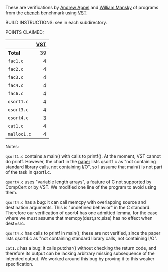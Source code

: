 These are verifications by [Andrew Appel](https://www.cs.princeton.edu/~appel/) and [William Mansky](https://www.cs.uic.edu/~mansky/) of programs from the [cbench](https://github.com/cverified/cbench) benchmark
using [VST](https://vst.cs.princeton.edu).

BUILD INSTRUCTIONS:  see in each subdirectory.

POINTS CLAIMED:

|            | [VST](https://vst.cs.princeton.edu) |
|------------|----:|
| **Total**  |  39 |
| `fac1.c`   |   4 |
| `fac2.c`   |   4 |
| `fac3.c`   |   4 |
| `fac4.c`   |   4 |
| `fac6.c`   |   4 |
| `qsort1.c` |   4 |  [see note]
| `qsort3.c` |   4 |
| `qsort4.c` |   3 |  [see note]
| `cat1.c`   |   4 |  [see note]
| `malloc1.c`|   4 |


Notes:

`qsort1.c` contains a main() with calls to printf().  At the moment, VST cannot do printf.  However, the chart in the [paper](https://arxiv.org/abs/1904.01009) lists qsort1.c as "not containing standard library calls, not containing I/O", so I assume that main() is not part of the task in qsort1.c.

`qsort4.c` uses "variable length arrays", a feature of C not supported by CompCert or by VST.  We modified one line of the program to avoid using them.

`qsort4.c` has a bug: it can call memcpy with overlapping source and destination arguments.  This is "undefined behavior" in the C standard.  Therefore our verification of qsort4 has one admitted lemma, for the case where we must assume that memcpy(dest,src,size) has no effect when dest=src.

`qsort4.c` has calls to printf in main(); these are not verified, since the paper lists 
 qsort4.c as "not containing standard library calls, not containing I/O".

`cat1.c` has a bug: it calls putchar() without checking the return code, and therefore its output can be lacking arbitrary missing subsequence of the intended output.  We worked around this bug by proving it to this weaker specification.
